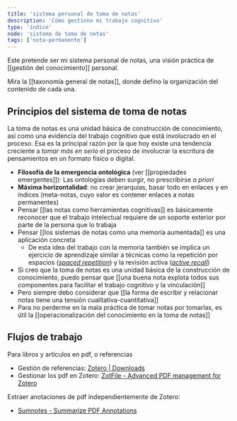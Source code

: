 ```yaml
---
title: 'sistema personal de toma de notas'
description: 'Cómo gestiono mi trabajo cognitivo'
type: 'índice'
node: 'sistema de toma de notas'
tags: ['nota-permanente']
---
```


Este pretende ser mi sistema personal de notas, una visión práctica de [[gestión del conocimiento]] personal.

Mira la [[taxonomía general de notas]], donde defino la organización del contenido de cada una.

## Principios del sistema de toma de notas

La toma de notas es una unidad básica de construcción de conocimiento, así como una evidencia del trabajo cognitivo que está involucrado en el proceso. Esa es la principal razón por la que hoy existe una tendencia creciente a *tomar más en serio* el proceso de involucrar la escritura de pensamientos en un formato físico o digital. 

- **Filosofía de la emergencia ontológica** (ver [[propiedades emergentes]]): Las ontologías deben surgir, no prescribirse *a priori*
- **Máxima horizontalidad**: no crear jerarquías, basar todo en enlaces y en índices (meta-notas, cuyo valor es contener enlaces a notas permanentes)
- Pensar [[las notas como herramientas cognitivas]] es básicamente reconocer que el trabajo intelectual requiere de un soporte exterior por parte de la persona que lo trabaja
- Pensar [[los sistemas de notas como una memoria aumentada]] es una aplicación concreta
	- De esta idea del trabajo con la memoria también se implica un ejercicio de aprendizaje similar a técnicas como la repetición por espacios ([*spaced repetition*](https://en.wikipedia.org/wiki/Spaced_repetition)) y la revisión activa ([*active recall*](https://en.wikipedia.org/wiki/Active_recall))
- Si creo que la toma de notas es una unidad básica de la construcción de conocimiento, puedo pensar que [[una buena nota explota todos sus componentes para facilitar el trabajo cognitivo y la vinculación]]
- Pero siempre debo considerar que [[la forma de escribir y relacionar notas tiene una tensión cualitativa-cuantitativa]]
- Para no perderme en la mala práctica de tomar notas por tomarlas, es útil la [[operacionalización del conocimiento en la toma de notas]]

## Flujos de trabajo

Para libros y artículos en pdf, o referencias

- Gestión de referencias: [Zotero | Downloads](https://www.zotero.org/download/)
- Gestionar los pdf en Zotero: [ZotFile - Advanced PDF management for Zotero](http://zotfile.com/)

Extraer anotaciones de pdf independientemente de Zotero:

- [Sumnotes - Summarize PDF Annotations](https://www.sumnotes.net/)
